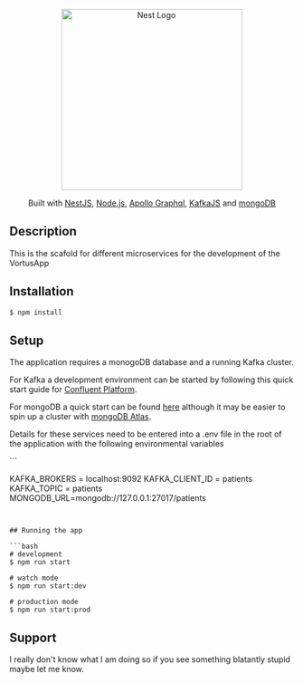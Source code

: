 <p align="center">
  <a href="http://vortus.co.nz/" target="blank"><img src="https://cdn.shopify.com/s/files/1/0146/2314/6070/files/Vortus_Logo_Transparent_360x.png?" width="320" alt="Nest Logo" /></a>
</p>

[circleci-image]: https://img.shields.io/circleci/build/github/nestjs/nest/master?token=abc123def456
[circleci-url]: https://circleci.com/gh/nestjs/nest

  <p align="center">Built with <a href="https://docs.nestjs.com/" target="_blank">NestJS</a>, <a href="http://nodejs.org" target="_blank">Node.js</a>, <a href="https://www.apollographql.com/docs/apollo-server/" target="_blank">Apollo Graphql</a>, <a href="https://kafka.js.org/" target="_blank">KafkaJS</a> and <a href="https://docs.mongodb.com/" target="_blank">mongoDB</a></p>


## Description

This is the scafold for different microservices for the development of the VortusApp

## Installation

```bash
$ npm install
```

## Setup

<p>The application requires a monogoDB database and a running Kafka cluster. </p>
<p>For Kafka a development environment can be started by following this quick start guide for <a href="https://docs.confluent.io/platform/current/quickstart/index.html" target="_blank">Confluent Platform</a>.</p>
<p>For mongoDB a quick start can be found <a href="https://docs.mongodb.com/manual/tutorial/getting-started/" target="_blank">here</a> although it may be easier to spin up a cluster with <a href="https://docs.atlas.mongodb.com/getting-started/" target="_blank">mongoDB Atlas</a>.</p>

<p>Details for these services need to be entered into a .env file in the root of the application with the following environmental variables</p>
```

KAFKA_BROKERS = localhost:9092
KAFKA_CLIENT_ID = patients
KAFKA_TOPIC = patients
MONGODB_URL=mongodb://127.0.0.1:27017/patients

```


## Running the app

```bash
# development
$ npm run start

# watch mode
$ npm run start:dev

# production mode
$ npm run start:prod
```



## Support

I really don't know what I am doing so if you see something blatantly stupid maybe let me know.
